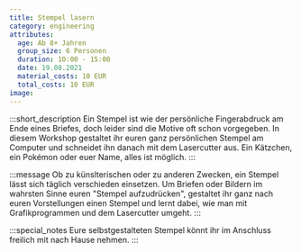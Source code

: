 ```yaml
---
title: Stempel lasern
category: engineering
attributes:
  age: Ab 8+ Jahren
  group_size: 6 Personen
  duration: 10:00 - 15:00
  date: 19.08.2021
  material_costs: 10 EUR
  total_costs: 10 EUR
image:
---
```

:::short_description
Ein Stempel ist wie der persönliche Fingerabdruck am Ende eines Briefes, doch leider sind die Motive oft schon vorgegeben. In diesem Workshop gestaltet ihr euren ganz persönlichen Stempel am Computer und schneidet ihn danach mit dem Lasercutter aus.  Ein Kätzchen, ein Pokémon oder euer Name, alles ist möglich.
:::

:::message
Ob zu künslterischen oder zu anderen Zwecken, ein Stempel lässt sich täglich verschieden einsetzen. Um Briefen oder Bildern im wahrsten Sinne euren "Stempel aufzudrücken", gestaltet ihr ganz nach euren Vorstellungen einen Stempel und lernt dabei, wie man mit Grafikprogrammen und dem Lasercutter umgeht.
:::

:::special_notes
Eure selbstgestalteten Stempel könnt ihr im Anschluss freilich mit nach Hause nehmen.
:::
